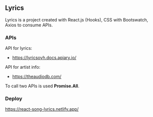 ## Lyrics

Lyrics is a project created with React.js (Hooks), CSS with Bootswatch, Axios to consume APIs.

### APIs

API for lyrics:

- https://lyricsovh.docs.apiary.io/

API for artist info:

- https://theaudiodb.com/

To call two APIs is used **Promise.All**.

### Deploy

https://react-song-lyrics.netlify.app/
